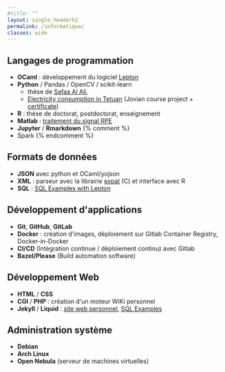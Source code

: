 ```yaml
---
#title: ""
layout: single_headerh2
permalink: /informatique/
classes: wide
---
```

## Langages de programmation
- **OCaml** : développement du logiciel [Lepton](/Research/lepton)
- **Python** / Pandas / OpenCV / scikit-learn
  - thèse de [Safaa Al Ali](/research/safaa), 
  - [Electricity consumption in Tetuan](https://jovian.com/slithiaote/zerotogbms-course-project-tetuan) (Jovian course project + [certificate](https://jovian.com/certificate/MFQTOOBSHE))
- **R** : thèse de doctorat, postdoctorat, enseignement
- **Matlab** : [traitement du signal RPE](https://github.com/slithiaote/epr-lorentz)
- **Jupyter** / **Rmarkdown**
{% comment %} 
- Spark
{% endcomment %} 

## Formats de données
- **JSON** avec python et OCaml/yojson
- **XML** : parseur avec la librairie [expat](https://libexpat.github.io/) (C) et interface avec R
- **SQL** : [SQL Examples with Lepton](https://lithiaote.pages.math.cnrs.fr/sql-examples-with-lepton/)

## Développement d'applications
- **Git**, **GitHub**, **GitLab**
- **Docker** : création d'images, déploiement sur Gitlab Container Registry, Docker-in-Docker
- **CI/CD** (Intégration continue / déploiement continu) avec Gitlab
- **Bazel/Please** (Build automation software)

## Développement Web
- **HTML** / **CSS**
- **CGI** / **PHP** : création d'un moteur WiKi personnel
- **Jekyll** / **Liquid** : [site web personnel](https://slithiaote.github.io/), [SQL Examples](https://lithiaote.pages.math.cnrs.fr/sql-examples-with-lepton/)


## Administration système
- **Debian**
- **Arch Linux**
- **Open Nebula** (serveur de machines virtuelles)
